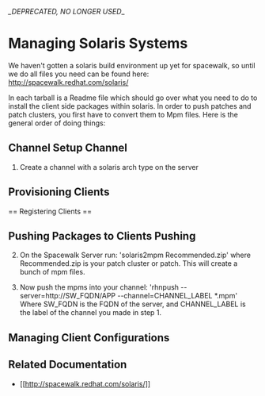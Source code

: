 *_DEPRECATED, NO LONGER USED*_
# __Managing Solaris Systems__

We haven't gotten a solaris build environment up yet for spacewalk, so until we do all files you need can be found here: http://spacewalk.redhat.com/solaris/ 

In each tarball is a Readme file which should go over what you need to do to install the client side packages within solaris.
In order to push patches and patch clusters, you first have to convert them to Mpm files.  Here is the general order of doing things:
## Channel Setup Channel

 1.  Create a channel with a solaris arch type on the server

## Provisioning Clients

== Registering Clients ==

## Pushing Packages to Clients Pushing

 2.  On the Spacewalk Server run: 'solaris2mpm Recommended.zip'  where Recommended.zip is your patch cluster or patch. This will create a bunch of mpm files.

 3.  Now push the mpms into your channel:  'rhnpush --server=http://SW_FQDN/APP --channel=CHANNEL_LABEL  *.mpm'  Where SW_FQDN is the FQDN of the server, and CHANNEL_LABEL is the label of the channel you made in step 1.
## Managing Client Configurations


## Related Documentation

 * [[http://spacewalk.redhat.com/solaris/]]
